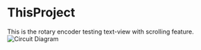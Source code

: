 # ThisProject
This is the rotary encoder testing text-view with scrolling feature.
![Circuit Diagram](img/Circuit.png)